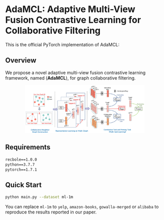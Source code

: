 # AdaMCL: Adaptive Multi-View Fusion Contrastive Learning for Collaborative Filtering

This is the official PyTorch implementation of AdaMCL:

## Overview

We propose a novel adaptive multi-view fusion contrastive learning framework, named (**AdaMCL**), for graph collaborative filtering.

<div  align="center"> 
<img src="./framework.jpg" style="width: 75%"/>
</div>

## Requirements

```
recbole==1.0.0
python==3.7.7
pytorch==1.7.1
```

## Quick Start

```bash
python main.py --dataset ml-1m
```

You can replace `ml-1m` to `yelp`, `amazon-books`, `gowalla-merged` or `alibaba` to reproduce the results reported in our paper.


